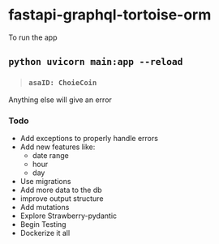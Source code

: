 # fastapi-graphql-tortoise-orm

To run the app  
## `python uvicorn main:app --reload`  
> ### `asaID: ChoieCoin`   
Anything else will give an error


### Todo
* Add exceptions to properly handle errors
* Add new features like: 
  * date range 
  * hour
  * day
* Use migrations
* Add more data to the db
* improve output structure
* Add mutations
* Explore Strawberry-pydantic
* Begin Testing
* Dockerize it all 
